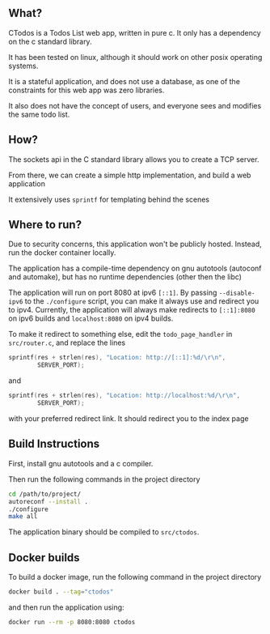 ## What?

CTodos is a Todos List web app, written in pure c. It only has a dependency on the c standard library.

It has been tested on linux, although it should work on other posix operating systems.

It is a stateful application, and does not use a database, as one of the constraints for this web app
was zero libraries.

It also does not have the concept of users, and everyone sees and modifies the same todo list.


## How?

The sockets api in the C standard library allows you to create a TCP server.

From there, we can create a simple http implementation, and build a web application

It extensively uses `sprintf` for templating behind the scenes

## Where to run?

Due to security concerns, this application won't be publicly hosted. Instead, run the docker container locally.

The application has a compile-time dependency on gnu autotools (autoconf and automake), but has no runtime dependencies (other then the libc)

The application will run on port 8080 at ipv6 `[::1]`. By passing `--disable-ipv6` to the `./configure` script, you can make it always use and redirect you to ipv4. Currently, the application will always make redirects to `[::1]:8080` on ipv6 builds and `localhost:8080` on ipv4 builds. 

To make it redirect to something else, edit the `todo_page_handler` in `src/router.c`, and replace the lines 
```c
sprintf(res + strlen(res), "Location: http://[::1]:%d/\r\n",
		SERVER_PORT);
```
and
```c
sprintf(res + strlen(res), "Location: http://localhost:%d/\r\n",
		SERVER_PORT);
```
with your preferred redirect link. It should redirect you to the index page 

## Build Instructions

First, install gnu autotools and a c compiler.

Then run the following commands in the project directory
```bash
cd /path/to/project/
autoreconf --install .
./configure
make all
```

The application binary should be compiled to `src/ctodos`.

## Docker builds

To build a docker image, run the following command in the project directory
```bash
docker build . --tag="ctodos"
```

and then run the application using:
```bash
docker run --rm -p 8080:8080 ctodos
```